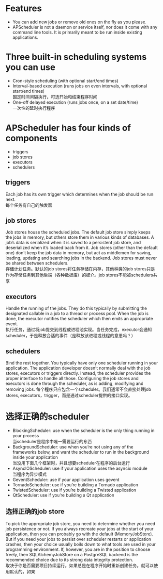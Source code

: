# Features
- You can add new jobs or remove old ones on the fly as you please.
- APScheduler is not a daemon or service itself, nor does it come with any command line tools. It is primarily meant to be run inside existing applications.

# Three built-in scheduling systems you can use
- Cron-style scheduling (with optional start/end times)
- Interval-based execution (runs jobs on even intervals, with optional start/end times)  
固定时间间隔执行，可选开始和结束程序时间
- One-off delayed execution (runs jobs once, on a set date/time)   
一次性的延时执行程序

# APScheduler has four kinds of components
- triggers
- job stores
- executors
- schedulers

## triggers
Each job has its own trigger which determines when the job should be run next.   
每个任务有自己的触发器
## job stores
Job stores house the scheduled jobs. The default job store simply keeps the jobs in memory, but others store them in various kinds of databases. A job’s data is serialized when it is saved to a persistent job store, and deserialized when it’s loaded back from it. Job stores (other than the default one) don’t keep the job data in memory, but act as middlemen for saving, loading, updating and searching jobs in the backend. Job stores must never be shared between schedulers.  
存储计划任务。默认的job stores将任务存储在内存，其他种类的job stores只是作为存储任务到其他后端（各种数据库）的媒介。job stores不能被schedulers共享
## executors
Handle the running of the jobs. They do this typically by submitting the designated callable in a job to a thread or process pool. When the job is done, the executor notifies the scheduler which then emits an appropriate event.  
执行任务，通过将job提交到线程或进程池实现。当任务完成，executor会通知scheduler，于是释放合适的事件（是释放该进程或线程的意思吗？）
## schedulers
Bind the rest together. You typically have only one scheduler running in your application. The application developer doesn’t normally deal with the job stores, executors or triggers directly. Instead, the scheduler provides the proper interface to handle all those. Configuring the job stores and executors is done through the scheduler, as is adding, modifying and removing jobs.
每个程序只应包含一个scheduler。我们通常不会直接处理job stores, executors，trigger，而是通过scheduler提供的接口实现。


# 选择正确的scheduler
- BlockingScheduler: use when the scheduler is the only thing running in your process  
当scheduler是程序中唯一需要运行的东西
- BackgroundScheduler: use when you’re not using any of the frameworks below, and want the scheduler to run in the background inside your application  
当没用下面几个框架时，并且想要scheduler在程序的后台运行
- AsyncIOScheduler: use if your application uses the asyncio module  
当程序为异步模式
- GeventScheduler: use if your application uses gevent  
- TornadoScheduler: use if you’re building a Tornado application  
- TwistedScheduler: use if you’re building a Twisted application  
- QtScheduler: use if you’re building a Qt application  

## 选择正确的job store
To pick the appropriate job store, you need to determine whether you need job persistence or not. If you always recreate your jobs at the start of your application, then you can probably go with the default (MemoryJobStore). But if you need your jobs to persist over scheduler restarts or application crashes, then your choice usually boils down to what tools are used in your programming environment. If, however, you are in the position to choose freely, then SQLAlchemyJobStore on a PostgreSQL backend is the recommended choice due to its strong data integrity protection.    
取决于你是否需要项目持续运行。如果总是在程序开始时重新创建任务，就可以使用默认的。如果
